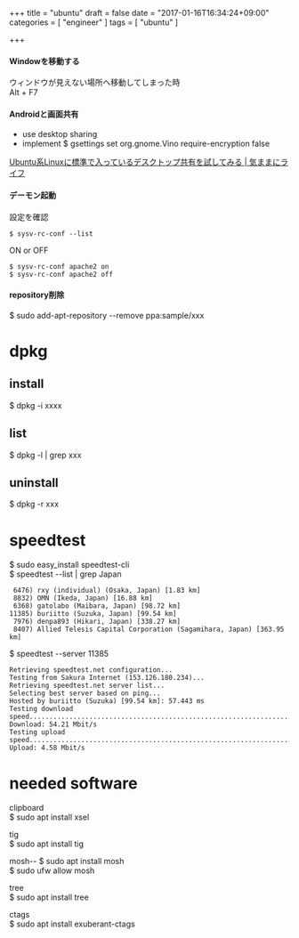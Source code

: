 +++
title = "ubuntu"
draft = false
date = "2017-01-16T16:34:24+09:00"
categories = [ "engineer" ]
tags = [ "ubuntu" ]

+++

#### Windowを移動する

ウィンドウが見えない場所へ移動してしまった時  
Alt + F7  

#### Androidと画面共有

- use desktop sharing
- implement $ gsettings set org.gnome.Vino require-encryption false

[Ubuntu系Linuxに標準で入っているデスクトップ共有を試してみる \| 気ままにライフ](http://kimamanilife.com/archives/459)

#### デーモン起動

設定を確認

```
$ sysv-rc-conf --list
```

ON or OFF

```
$ sysv-rc-conf apache2 on
$ sysv-rc-conf apache2 off
```

#### repository削除

$ sudo add-apt-repository --remove ppa:sample/xxx

# dpkg

## install

$ dpkg -i xxxx

## list

$ dpkg -l | grep xxx

## uninstall

$ dpkg -r xxx

# speedtest

$ sudo easy_install speedtest-cli  
$ speedtest --list | grep Japan

```
 6476) rxy (individual) (Osaka, Japan) [1.83 km]
 8832) OMN (Ikeda, Japan) [16.88 km]
 6368) gatolabo (Maibara, Japan) [98.72 km]
11385) buriitto (Suzuka, Japan) [99.54 km]
 7976) denpa893 (Hikari, Japan) [338.27 km]
 8407) Allied Telesis Capital Corporation (Sagamihara, Japan) [363.95 km]
```

$ speedtest --server 11385

```
Retrieving speedtest.net configuration...
Testing from Sakura Internet (153.126.180.234)...
Retrieving speedtest.net server list...
Selecting best server based on ping...
Hosted by buriitto (Suzuka) [99.54 km]: 57.443 ms
Testing download speed................................................................................
Download: 54.21 Mbit/s
Testing upload speed................................................................................................
Upload: 4.58 Mbit/s
```

# needed software

clipboard  
$ sudo apt install xsel  

tig  
$ sudo apt install tig  

mosh--
$ sudo apt install mosh  
$ sudo ufw allow mosh  

tree  
$ sudo apt install tree  

ctags  
$ sudo apt install exuberant-ctags  
